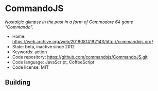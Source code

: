 # CommandoJS

_Nostalgic glimpse in the past in a form of Commodore 64 game "Commando"._

- Home: https://web.archive.org/web/20180814182143/http://commandojs.org/
- State: beta, inactive since 2012
- Keywords: action
- Code repository: https://github.com/commandojs/CommandoJS.git
- Code language: JavaScript, CoffeeScript
- Code license: MIT

## Building

